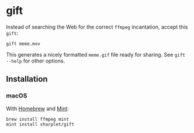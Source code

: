 # gift

Instead of searching the Web for the correct `ffmpeg` incantation, accept this `gift`:

```
gift meme.mov
```

This generates a nicely formatted `meme.gif` file ready for sharing. See `gift --help` for other options.

## Installation

### macOS

With [Homebrew](https://brew.sh/) and [Mint](https://github.com/yonaskolb/Mint):

```
brew install ffmpeg mint
mint install sharplet/gift
```
